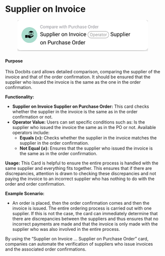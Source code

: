 # Supplier on Invoice

<figure><img src="../../../.gitbook/assets/image (1) (1) (1) (1).png" alt=""><figcaption></figcaption></figure>

#### **Purpose**

This Docbits card allows detailed comparison, comparing the supplier of the invoice and that of the order confirmation. It should be ensured that the supplier who issued the invoice is the same as the one in the order confirmation.

**Functionality:**

* **Supplier on Invoice Supplier on Purchase Order:** This card checks whether the supplier in the invoice is the same as in the order confirmation or not.
* **Operator Value:** Users can set specific conditions such as: Is the supplier who issued the invoice the same as in the PO or not. Available operators include:
  * **Equals (=):** Checks whether the supplier in the invoice matches the supplier in the order confirmation.
  * **Not Equal (≠):** Ensures that the supplier who issued the invoice is the same as in the order confirmation.

**Usage:** This Card is helpful to ensure the entire process is handled with the same supplier and everything fits together. This ensures that if there are discrepancies, attention is drawn to checking these discrepancies and not paying the invoice to an incorrect supplier who has nothing to do with the order and order confirmation.

**Example Scenario:**

* An order is placed, then the order confirmation comes and then the invoice is issued. The entire ordering process is carried out with one supplier. If this is not the case, the card can immediately determine that there are discrepancies between the suppliers and thus ensures that no incorrect payments are made and that the invoice is only made with the supplier who was also involved in the entire process.

By using the “Supplier on Invoice … Supplier on Purchase Order” card, companies can automate the verification of suppliers who issue invoices and the associated order confirmations.
